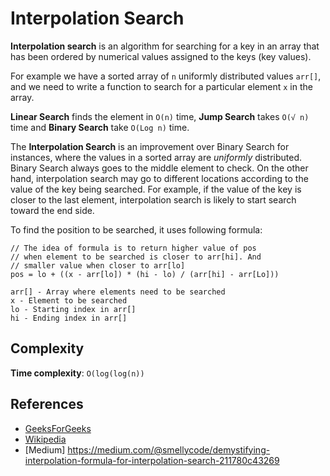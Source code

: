 # Interpolation Search

**Interpolation search** is an algorithm for searching for a key in an array that 
has been ordered by numerical values assigned to the keys (key values).

For example we have a sorted array of `n` uniformly distributed values `arr[]`, 
and we need to write a function to search for a particular element `x` in the array.

**Linear Search** finds the element in `O(n)` time, **Jump Search** takes `O(√ n)` time 
and **Binary Search** take `O(Log n)` time.

The **Interpolation Search** is an improvement over Binary Search for instances, 
where the values in a sorted array are _uniformly_ distributed. Binary Search 
always goes to the middle element to check. On the other hand, interpolation 
search may go to different locations according to the value of the key being 
searched. For example, if the value of the key is closer to the last element, 
interpolation search is likely to start search toward the end side.

To find the position to be searched, it uses following formula:

```
// The idea of formula is to return higher value of pos
// when element to be searched is closer to arr[hi]. And
// smaller value when closer to arr[lo]
pos = lo + ((x - arr[lo]) * (hi - lo) / (arr[hi] - arr[Lo]))

arr[] - Array where elements need to be searched
x - Element to be searched
lo - Starting index in arr[]
hi - Ending index in arr[]
```

## Complexity

**Time complexity**: `O(log(log(n))`

## References

- [GeeksForGeeks](https://www.geeksforgeeks.org/interpolation-search/)
- [Wikipedia](https://en.wikipedia.org/wiki/Interpolation_search)
- [Medium] https://medium.com/@smellycode/demystifying-interpolation-formula-for-interpolation-search-211780c43269